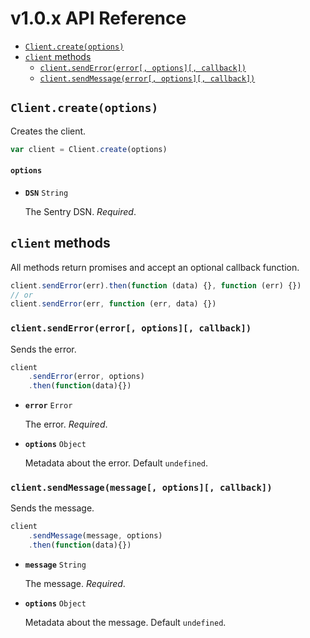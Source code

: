 # v1.0.x API Reference

- [`Client.create(options)`](#clientcreateoptions)
- [`client` methods](#client-methods)
    - [`client.sendError(error[, options][, callback])`](#clientsenderrorerror-options-callback)
    - [`client.sendMessage(error[, options][, callback])`](#clientsendmessagemessage-options-callback)

## `Client.create(options)`

Creates the client.

```js
var client = Client.create(options)
```

#### `options`

- **`DSN`** `String`

    The Sentry DSN. *Required*.

## `client` methods

All methods return promises and accept an optional callback function.

```js
client.sendError(err).then(function (data) {}, function (err) {})
// or
client.sendError(err, function (err, data) {})
```

### `client.sendError(error[, options][, callback])`

Sends the error.

```js
client
    .sendError(error, options)
    .then(function(data){})
```

- **`error`** `Error`

    The error. *Required*.

- **`options`** `Object`

    Metadata about the error. Default `undefined`.

### `client.sendMessage(message[, options][, callback])`

Sends the message.

```js
client
    .sendMessage(message, options)
    .then(function(data){})
```

- **`message`** `String`

    The message. *Required*.

- **`options`** `Object`

    Metadata about the message. Default `undefined`.
